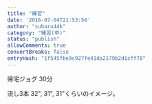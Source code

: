 ```yaml
---
title: "練習"
date: '2016-07-04T21:53:56'
author: "subaru44k"
category: "練習(中)"
status: "publish"
allowComments: true
convertBreaks: false
entryHash: "1f545fbe9c927fe41da2179b2d1cff78"
---
```

帰宅ジョグ
30分

流し3本
32", 31", 31"くらいのイメージ。
